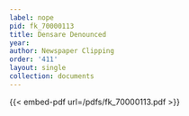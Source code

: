 ```yaml
---
label: nope
pid: fk_70000113
title: Densare Denounced
year:
author: Newspaper Clipping
order: '411'
layout: single
collection: documents
---
```



{{< embed-pdf url=/pdfs/fk_70000113.pdf >}}